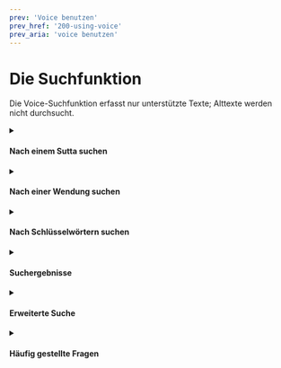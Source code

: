 ```yaml
---
prev: 'Voice benutzen'
prev_href: '200-using-voice'
prev_aria: 'voice benutzen'
---
```

# Die Suchfunktion
Die Voice-Suchfunktion erfasst nur unterstützte Texte; Alttexte werden nicht durchsucht.

<details><summary><h4>Nach einem Sutta suchen</h4></summary>

Um ein bestimmtes Sutta anzuzeigen, geben Sie das entsprechende Kürzel ein, wie etwa: 
<kbd>AN12.23</kbd>

Für eine längere Wiedergabeliste können Sie Suttakennziffern mit Kommas abtrennen:
<kbd>SN12.22, SN12.23</kbd>

Für eine Reihe aufeinanderfolgender Suttas können Sie auch einen Bindestrich benutzen:
<kbd>SN12.22-23</kbd>

Die Suttas, die Sie als Suchergebnisse erhalten, können Sie entweder online hören oder herunterladen.

##### Sprache und Übersetzer

Wenn Sie eine bestimmte Übersetzung suchen, geben Sie Sprache und Übersetzer an. Zum Beispiel:

* <kbd>mn23/de/mettiko</kbd> ist die deutsche Übersetzung von MN 23 von Bhikkhu Mettiko.
* <kbd>mn23/de/sabbamitta</kbd> ist die deutsche Übersetzung von MN 23 von Anagarika Sabbamitta.

Wenn Sie nach einer anderen Sprache suchen wollen, ändern Sie bitte die Übersetzungssprache in den Einstellungen.

</details><!--COMMENT: Sutta Search-->

<details><summary><h4>Nach einer Wendung suchen</h4></summary>

Geben Sie eine exakte Wendung ein (unabhängig von Groß- oder Kleinschreibung), um ein Sutta mit dieser Wendung zu finden. Zum Beispiel: <kbd>Wurzel des Leidens</kbd>.

Für Wendungen auf Pali können Sie Wörter in lateinischer Schrift ohne diakritische Zeichen eingeben: <kbd>chando hi mūlaṃ dukkhassa</kbd>

Wenn man sich über Wortendungen nicht sicher ist, kann man auch Teile einer Wendung eingeben: <kbd>mūlaṃ dukkha</kbd>
</details><!--COMMENT: Phrase Search-->

<details><summary><h4>Nach Schlüsselwörtern suchen</h4></summary>

Wenn Sie sich nicht genau an eine Wendung erinnern können, geben Sie einfach die Worte, die Sie wissen, durch Leerzeichen getrennt ein. Voice wird die Suttas finden, in denen alle Suchwörter vorkommen. Zum Beispiel: <kbd>leiden wurzel</kbd>

Die Suche nach Schlüsselwörtern ist langsamer als die Suche nach einer Wendung und kann zu mehr Ergebnissen führen.
</details><!--COMMENT: Keyword search-->

<details><summary><h4>Suchergebnisse</h4></summary>

Die Suchergebnisse werden nach Relevanz angeordnet. Der Relevanzwert ist einfach die Summe aus der Anzahl der Treffer und dem Anteil der Segmente, die einen Treffer enthalten. Suttas, in denen der Suchbegriff häufig vorkommt, haben die höchste Relevanz.

Voice zeigt normalerweise bis zu fünf Suchergebnisse an. Benutzen Sie die [Einstellungen](/dhammaregen/de/201-einstellungen), wenn Sie die maximale Zahl der Suchergebnisse erhöhen wollen. Für mehr Suchergebnisse dauert es länger.
</details><!--COMMENT:Number of Search Results-->

<details><summary><h4>Erweiterte Suche</h4></summary>

#### Reguläre Ausdrücke

Viele Benutzer von SuttaCentral nutzen `grep` für die Suche. `grep` ist ein sehr leistungsstarkes Suchprogramm und unterstützt auch die Möglichkeit, [Treffer](https://www.google.com/search?q=grep+-E+option) über [reguläre Ausdrücke](https://de.wikipedia.org/wiki/Regul%C3%A4rer_Ausdruck) zu finden. Voice unterstützt [Ripgrep](https://github.com/BurntSushi/ripgrep) mit regulären Ausdrücken (z. B. <kbd>wurzel.\*leiden</kbd>).

#### Suchparameter

Sie können Ihre Suche mit erweiterten Einstellungen anpassen. Erweiterten Einstellungen wird ein Minuszeichen "-" vorangestellt:

* **-sl ISO_LANG_2**  Legt die Sprache für die Suche fest, z. B.: <kbd>-sl de</kbd> durchsucht deutsche Texte.
* **-d NUMBER**  Legt die maximale Zahl der Ergebnisse fest, z. B.: <kbd>-d 50</kbd> findet bis zu 50 Suttas.
* <kbd>-ml 3</kbd>  Zeigt nur Ergebnisse, die in drei Sprachen vorliegen.
* <kbd>-tc:mn</kbd> Beschränkt Suchergebnisse auf den Majjhima Nikaya.

| Parameter | Zu durchsuchende Texte |
| :-----: | :-----: |
| -tc:ab | Abhidhamma |
| -tc:an | Aṅguttara Nikāya |
| -tc:as | Adhikaraṇasamatha |
| -tc:ay | Aniyata |
| -tc:bi | Bhikkhuni |
| -tc:bu | Bhikkhu |
| -tc:dn | Dīgha Nikāya |
| -tc:kd | Khandhaka |
| -tc:kn | Khuddaka Nikāya |
| -tc:mn | Majjhima Nikāya |
| -tc:ms | Mahasaṅgīti Tipiṭaka |
| -tc:np | Nissaggiya Pācittiya |
| -tc:pc | Pācittiya |
| -tc:pd | Pātidesanīya |
| -tc:pj | Pārājika |
| -tc:pvr | Parivāra | 
| -tc:prv | Parivāra | 
| -tc:sk | Sekhiya |
| -tc:sn | Saṃyutta Nikāya |
| -tc:ss | Saṅghādisesa |
| -tc:su | Sutta |
| -tc:thag | Theragāthā |
| -tc:thig | Therīgāthā |
| -tc:tv | Theravāda |
| -tc:vb | Vibhaṅga |
| -tc:vin | Vinaya |
</details>

<details><summary><h4>Häufig gestellte Fragen</h4></summary>

#### Warum unterscheiden sich meine Suchergebnisse von denen auf SuttaCentral.net?
Voice durchsucht nur segmetierte Texte, das sind Texte, bei denen kleine Textabschnitte nummeriert wurden, um sie in verschiedenen Übersetzungen miteinander in Beziehung setzen zu können. Voice durchsucht nicht alle Übersetzungen, die man auf SuttaCentral findet. Derzeit gibt es viele, die daran arbeiten, mehr segmentierte Texte hinzuzufügen.

</details>
